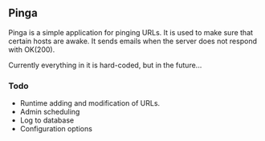 ## Pinga

Pinga is a simple application for pinging URLs. It is used to make sure
that certain hosts are awake. It sends emails when the server does not
respond with OK(200).

Currently everything in it is hard-coded, but in the future...

### Todo

* Runtime adding and modification of URLs.
* Admin scheduling
* Log to database
* Configuration options

